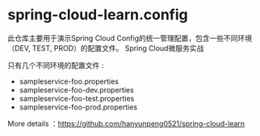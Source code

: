 # spring-cloud-learn.config

此仓库主要用于演示Spring Cloud Config的统一管理配置，包含一些不同环境（DEV, TEST, PROD）的配置文件。 Spring Cloud微服务实战


只有几个不同环境的配置文件 :


- sampleservice-foo.properties
- sampleservice-foo-dev.properties
- sampleservice-foo-test.properties
- sampleservice-foo-prod.properties

More details ：<https://github.com/hanyunpeng0521/spring-cloud-learn>
